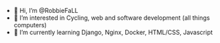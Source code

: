 - 👋 Hi, I’m @RobbieFaLL
- 👀 I’m interested in Cycling, web and software development (all things computers)
- 🌱 I’m currently learning Django, Nginx, Docker, HTML/CSS, Javascript


<!---
RobbieFaLL/RobbieFaLL is a ✨ special ✨ repository because its `README.md` (this file) appears on your GitHub profile.
You can click the Preview link to take a look at your changes.
--->
